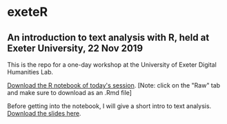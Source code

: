 # exeteR

## An introduction to text analysis with R, held at Exeter University, 22 Nov 2019

This is the repo for a one-day workshop at the University of Exeter Digital Humanities Lab.

[Download the R notebook of today's session](exeter-r-intro.Rmd). [Note: click on the "Raw" tab and make sure to download as an .Rmd file]

Before getting into the notebook, I will give a short intro to text analysis. [Download the slides here](what-is-text-analysis.pdf).
